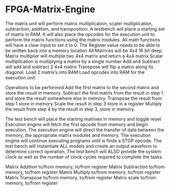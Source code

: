 # FPGA-Matrix-Engine
The matrix unit will perform matrix multiplication, scaler multiplication, subtraction, addition,  and transposition. 
A testbench will place a starting set of matrix in RAM. It will also place the opcodes for the execution unit to perform the matrix functions using the matrix modules. 
All math functions will have a clear input to set it to 0. 
The Register value needs to be able to be written back into a memory location
All Matrices will be 4x4 16 bit deep.
Matrix multiplier will multiple two 4x4 matrix and return a 4x4 matrix
Scalar multiplication is multiplying a matrix by a single number
Add and Subtract will add and subtract 2 4x4 matrix
Transpose will flip a matrix along its diagonal. 
Load 2 matrix’s into RAM
Load opcodes into RAM for the execution unit.

Operations to be performed
Add the first matrix to the second matrix and store the result in memory.
Subtract the first matrix from the result in step 1 and store the result somewhere else in memory. 
Transpose the result from step 1 store in memory
Scale the result in step 3 store in a register
Multiply the result from step 4 by the result in step 3, store in memory. 

The test bench will place the starting matrixes in memory and toggle reset
Execution engine will fetch the first opcode from memory and begin execution.
The execution engine will direct the transfer of data between the memory, the appropriate matrix modules and memory. 
The execution engine will continue executing programs until is finds a STOP opcode.
The test bench will instantiate ALL models and create an output waveform to determine correct operation. The test bench will ALSO provide the system clock as well as the number of clock cycles required to complete the tasks.

Matrix Addition  to/from memory, to/from register
Matrix Subtraction  to/from memory, to/from register
Matrix Multiply  to/from memory, to/from register
Matrix Transpose to/from memory, to/from register
Matrix scale  to/from memory, to/from register

